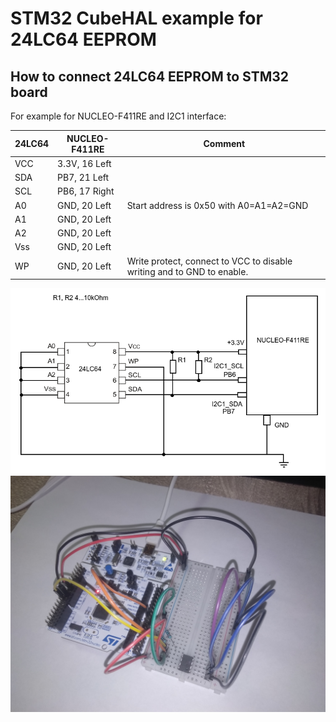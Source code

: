 # STM32 CubeHAL example for 24LC64 EEPROM

## How to connect 24LC64 EEPROM to STM32 board

For example for NUCLEO-F411RE and I2C1 interface: 

| 24LC64 | NUCLEO-F411RE | Comment |
|--------|---------------|---------|
| VCC    | 3.3V, 16 Left | |
| SDA    | PB7, 21 Left  | |
| SCL    | PB6, 17 Right | |
| A0     | GND, 20 Left  | Start address is 0x50 with A0=A1=A2=GND |
| A1     | GND, 20 Left  | |
| A2     | GND, 20 Left  | |
| Vss    | GND, 20 Left  | |
| WP     | GND, 20 Left  | Write protect, connect to VCC to disable writing and to GND to enable. |

<img src="https://github.com/edarichev/mclib/blob/master/examples/STM32_HAL/STM32F411RET6_24LC64/24lc64_pdip.png" />

<img src="https://github.com/edarichev/mclib/blob/master/examples/STM32_HAL/STM32F411RET6_24LC64/24lc64_maket.jpg" />
